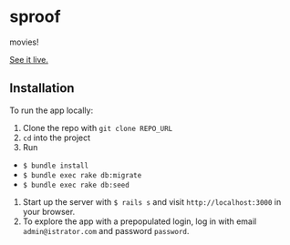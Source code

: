# sproof

movies!

[See it live.](https://sproof-ting.herokuapp.com/)

## Installation

To run the app locally: 

1. Clone the repo with `git clone REPO_URL`
1. `cd` into the project
1. Run
  * `$ bundle install`
  * `$ bundle exec rake db:migrate`
  * `$ bundle exec rake db:seed`
1. Start up the server with `$ rails s` and visit `http://localhost:3000` in your browser.
1. To explore the app with a prepopulated login, log in with email
`admin@istrator.com` and password `password`.
